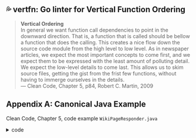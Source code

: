 ## 💦 vertfn: Go linter for Vertical Function Ordering

> **Vertical Ordering**   
> In general we want function call dependencies to point in the downward direction. That is, a function that is called should be bellow a function that does the calling. This creates a nice flow down the source code module from the high level to low level.
> As in newspaper articles, we expect the most important concepts to come first, and we expect them to be expressed with the least amount of polluting detail. We expect the low-level details to come last. This allows us to skim source files, getting the gist from the frist few functions, without having to immerge ourselves in the details.  
> — Clean Code, Chapter 5, p84, Robert C. Martin, 2009

## Appendix A: Canonical Java Example

Clean Code, Chapter 5, code example `WikiPageResponder.java`

<details>
<summary>
code
</summary>

```java
public class WikiPageResponder implements SecureResponder {
  protected WikiPage page;
  protected PageData pageData;
  protected String pageTitle;
  protected Request request;
  protected PageCrawler crawler;

  public Response makeResponse(FitNesseContext context, Request request)
    throws Exception {
    String pageName = getPageNameOrDefault(request, "FrontPage");
    loadPage(pageName, context);
    if (page == null)
      return notFoundResponse(context, request);
    else
      return makePageResponse(context);
  }

  private String getPageNameOrDefault(Request request, String defaultPageName)
  {
    String pageName = request.getResource();
    if (StringUtil.isBlank(pageName))
      pageName = defaultPageName;

    return pageName;
  }

  protected void loadPage(String resource, FitNesseContext context)
    throws Exception {
    WikiPagePath path = PathParser.parse(resource);
    crawler = context.root.getPageCrawler();
    crawler.setDeadEndStrategy(new VirtualEnabledPageCrawler());
    page = crawler.getPage(context.root, path);
    if (page != null)
      pageData = page.getData();
  }

  private Response notFoundResponse(FitNesseContext context, Request request)
    throws Exception {
    return new NotFoundResponder().makeResponse(context, request);
  }

  private SimpleResponse makePageResponse(FitNesseContext context)
    throws Exception {
    pageTitle = PathParser.render(crawler.getFullPath(page));
    String html = makeHtml(context);

    SimpleResponse response = new SimpleResponse();
    response.setMaxAge(0);
    response.setContent(html);
    return response;
  }
  
  ...
}
```
</details>

